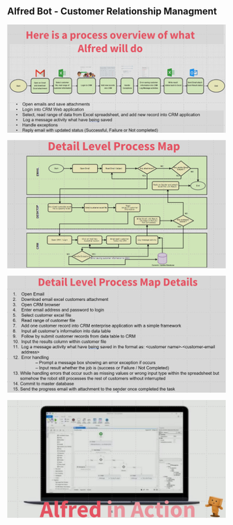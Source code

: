 ## Alfred Bot - Customer Relationship Managment

![alt_text](https://github.com/bacdillon/UiPath/blob/main/CRM%20Alfred%20Bot/Process%20Overview.jpg)

![alt_text](https://github.com/bacdillon/UiPath/blob/main/CRM%20Alfred%20Bot/Detail%20Level%20Process%20Map%20.jpg)

![alt_text](https://github.com/bacdillon/UiPath/blob/main/CRM%20Alfred%20Bot/Process%20Map.jpg)

![alt_text](https://github.com/bacdillon/UiPath/blob/main/CRM%20Alfred%20Bot/Alfred%20Action.jpg)
